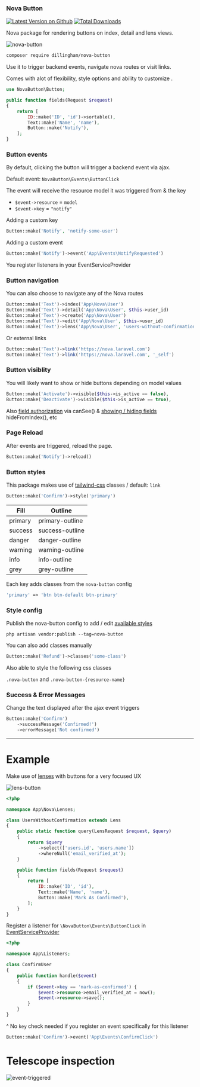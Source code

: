### Nova Button

[![Latest Version on Github](https://img.shields.io/github/release/dillingham/nova-button.svg?style=flat-square)](https://packagist.org/packages/dillingham/nova-button)
[![Total Downloads](https://img.shields.io/packagist/dt/dillingham/nova-button.svg?style=flat-square)](https://packagist.org/packages/dillingham/nova-button)

Nova package for rendering buttons on index, detail and lens views.

![nova-button](https://user-images.githubusercontent.com/29180903/50742708-dffeb600-11dc-11e9-9eed-36f42166c7c4.png)

```bash
composer require dillingham/nova-button
```

Use it to trigger backend events, navigate nova routes or visit links.

Comes with alot of flexibility, style options and ability to customize .



```php
use NovaButton\Button;
```
```php
public function fields(Request $request)
{
    return [
        ID::make('ID', 'id')->sortable(),
        Text::make('Name', 'name'),
        Button::make('Notify'),
    ];
}
```

### Button events

By default, clicking the button will trigger a backend event via ajax.

Default event: `NovaButton\Events\ButtonClick`

The event will receive the resource model it was triggered from & the key

- `$event->resource` = `model`
- `$event->key` = `"notify"`

Adding a custom key

```php
Button::make('Notify', 'notify-some-user')
```
Adding a custom event
```php
Button::make('Notify')->event('App\Events\NotifyRequested')
```

You register listeners in your EventServiceProvider

### Button navigation

You can also choose to navigate any of the Nova routes

```php
Button::make('Text')->index('App\Nova\User')
Button::make('Text')->detail('App\Nova\User', $this->user_id)
Button::make('Text')->create('App\Nova\User')
Button::make('Text')->edit('App\Nova\User', $this->user_id)
Button::make('Text')->lens('App\Nova\User', 'users-without-confirmation')
```

Or external links
```php
Button::make('Text')->link('https://nova.laravel.com')
Button::make('Text')->link('https://nova.laravel.com', '_self')
```

### Button visiblity

You will likely want to show or hide buttons depending on model values
```php
Button::make('Activate')->visible($this->is_active == false),
Button::make('Deactivate')->visible($this->is_active == true),
```

Also [field authorization](https://nova.laravel.com/docs/1.0/resources/authorization.html#fields) via canSee() & [showing / hiding fields](https://nova.laravel.com/docs/1.0/resources/fields.html#showing-hiding-fields) hideFromIndex(), etc

### Page Reload
After events are triggered, reload the page.

```php
Button::make('Notify')->reload()
```

### Button styles

This package makes use of [tailwind-css](https://tailwindcss.com) classes / default: `link`

```php
Button::make('Confirm')->style('primary')
```

| Fill  | Outline |
|---|---|
| primary | primary-outline |
| success | success-outline |
| danger | danger-outline |
| warning | warning-outline |
| info | info-outline |
| grey | grey-outline |

Each key adds classes from the `nova-button` config
```php
'primary' => 'btn btn-default btn-primary'
```

### Style config
Publish the nova-button config to add / edit [available styles](https://github.com/dillingham/nova-button/blob/master/config/nova-button.php)
```
php artisan vendor:publish --tag=nova-button
```
You can also add classes manually
```php
Button::make('Refund')->classes('some-class')
```
Also able to style the following css classes

`.nova-button` and `.nova-button-{resource-name}`

### Success & Error Messages

Change the text displayed after the ajax event triggers

```php
Button::make('Confirm')
    ->successMessage('Confirmed!')
    ->errorMessage('Not confirmed')
```
---

# Example

Make use of [lenses](https://nova.laravel.com/docs/1.0/lenses/defining-lenses.html) with buttons for a very focused UX

![lens-button](https://user-images.githubusercontent.com/29180903/50742642-31f30c00-11dc-11e9-96c2-e0534e963aed.png)

```php
<?php

namespace App\Nova\Lenses;

class UsersWithoutConfirmation extends Lens
{
    public static function query(LensRequest $request, $query)
    {
        return $query
            ->select(['users.id', 'users.name'])
            ->whereNull('email_verified_at');
    }

    public function fields(Request $request)
    {
        return [
            ID::make('ID', 'id'),
            Text::make('Name', 'name'),
            Button::make('Mark As Confirmed'),
        ];
    }
}
```
Register a listener for `\NovaButton\Events\ButtonClick` in [EventServiceProvider](https://laravel.com/docs/5.7/events)
```php
<?php

namespace App\Listeners;

class ConfirmUser
{
    public function handle($event)
    {
        if ($event->key == 'mark-as-confirmed') {
            $event->resource->email_verified_at = now();
            $event->resource->save();
        }
    }
}
```
^ No `key` check needed if you register an event specifically for this listener

```php
Button::make('Confirm')->event('App\Events\ConfirmClick')
```

# Telescope inspection

![event-triggered](https://user-images.githubusercontent.com/29180903/50742633-1a1b8800-11dc-11e9-8a2d-5ec70d3fcae4.png)
